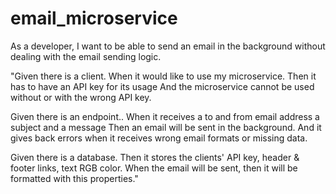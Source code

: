 # email_microservice


As a developer, I want to be able to send an email in the background without dealing with the email sending logic. 


"Given there is a client.
When it  would like to use my microservice.
Then it has to have an API key for its usage 
And the microservice cannot be used without or with the wrong API key.

Given there is an endpoint..
When it receives a to and from email address a subject and a message
Then an email will be sent in the background.
And it gives back errors when it receives wrong email formats or missing data. 

Given there is a database.
Then it stores the clients' API key, header & footer links, text RGB color.
When the email will be sent, then it will be formatted with this properties."